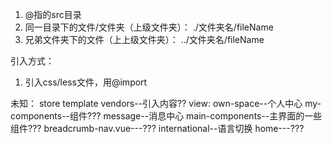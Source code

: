 1. @指的src目录
2. 同一目录下的文件/文件夹（上级文件夹）：      ./文件夹名/fileName
3. 兄弟文件夹下的文件（上上级文件夹）：  ../文件夹名/fileName


















引入方式：
1. 引入css/less文件，用@import




未知：
store
template
vendors--引入内容??
view:
    own-space--个人中心
    my-components--组件???
    message--消息中心
    main-components--主界面的一些组件???
        breadcrumb-nav.vue---???
    international--语言切换
    home---???

